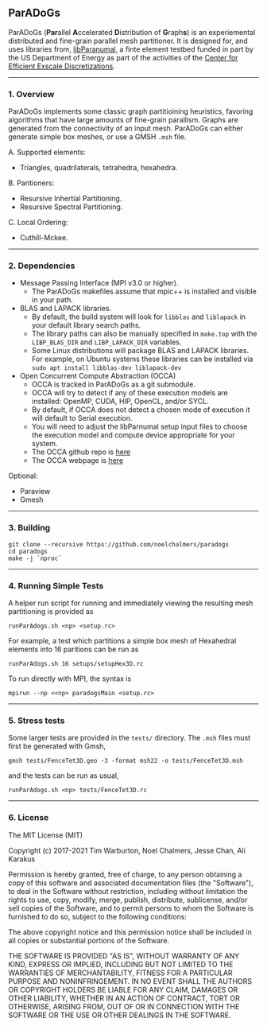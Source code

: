 ## ParADoGs
ParADoGs (**Par**allel **A**ccelerated **D**istribution of **G**raph**s**) is an experiemental distributed and fine-grain parallel mesh partitioner. It is designed for, and uses libraries from, [libParanumal](https://github.com/paranumal/libparanumal/), a finte element testbed funded in part by the US Department of Energy as part of the activities of the [Center for Efficient Exscale Discretizations](http://ceed.exascaleproject.org).

---
### 1. Overview

ParADoGs implements some classic graph partitioining heuristics, favoring algorithms that have large amounts of fine-grain parallism. Graphs are generated from the connectivity of an input mesh. ParADoGs can either generate simple box meshes, or use a GMSH `.msh` file.

A. Supported elements:
  - Triangles, quadrilaterals, tetrahedra, hexahedra.

B. Paritioners:
  - Resursive Inhertial Partitioning.
  - Resursive Spectral Partitioning.

C. Local Ordering:
  - Cuthill-Mckee.

---
### 2. Dependencies
- Message Passing Interface (MPI v3.0 or higher).
  * The ParADoGs makefiles assume that mpic++ is installed and visible in your path.
- BLAS and LAPACK libraries.
  * By default, the build system will look for `libblas` and `liblapack` in your default library search paths.
  * The library paths can also be manually specified in `make.top` with the `LIBP_BLAS_DIR` and `LIBP_LAPACK_DIR` variables.
  * Some Linux distributions will package BLAS and LAPACK libraries. For example, on Ubuntu systems these libraries can be installed via `sudo apt install libblas-dev liblapack-dev`
- Open Concurrent Compute Abstraction (OCCA)
  * OCCA is tracked in ParADoGs as a git submodule.
  * OCCA will try to detect if any of these execution models are installed: OpenMP, CUDA, HIP, OpenCL, and/or SYCL.
  * By default, if OCCA does not detect a chosen mode of execution it will default to Serial execution.
  * You will need to adjust the libParnumal setup input files to choose the execution model and compute device appropriate for your system.
  * The OCCA github repo is [here](https://github.com/libocca/occa)
  * The OCCA webpage is [here](http://libocca.org)

Optional:
- Paraview
- Gmesh

---
### 3. Building
```
git clone --recursive https://github.com/noelchalmers/paradogs
cd paradogs
make -j `nproc` 
```

---
### 4. Running Simple Tests
A helper run script for running and immediately viewing the resulting mesh partitioning is provided as
```
runParAdogs.sh <np> <setup.rc>
```

For example, a test which partitions a simple box mesh of Hexahedral elements into 16 paritions can be run as
```
runParAdogs.sh 16 setups/setupHex3D.rc
```

To run directly with MPI, the syntax is
```
mpirun --np <<np> paradogsMain <setup.rc>
```

---
### 5. Stress tests
Some larger tests are provided in the `tests/` directory. The `.msh` files must first be generated with Gmsh,
```
gmsh tests/FenceTet3D.geo -3 -format msh22 -o tests/FenceTet3D.msh
```
and the tests can be run as usual,
```
runParAdogs.sh <np> tests/FenceTet3D.rc
```

---

### 6. License

The MIT License (MIT)

Copyright (c) 2017-2021 Tim Warburton, Noel Chalmers, Jesse Chan, Ali Karakus

Permission is hereby granted, free of charge, to any person obtaining a copy
of this software and associated documentation files (the "Software"), to deal
in the Software without restriction, including without limitation the rights
to use, copy, modify, merge, publish, distribute, sublicense, and/or sell
copies of the Software, and to permit persons to whom the Software is
furnished to do so, subject to the following conditions:

The above copyright notice and this permission notice shall be included in all
copies or substantial portions of the Software.

THE SOFTWARE IS PROVIDED "AS IS", WITHOUT WARRANTY OF ANY KIND, EXPRESS OR
IMPLIED, INCLUDING BUT NOT LIMITED TO THE WARRANTIES OF MERCHANTABILITY,
FITNESS FOR A PARTICULAR PURPOSE AND NONINFRINGEMENT. IN NO EVENT SHALL THE
AUTHORS OR COPYRIGHT HOLDERS BE LIABLE FOR ANY CLAIM, DAMAGES OR OTHER
LIABILITY, WHETHER IN AN ACTION OF CONTRACT, TORT OR OTHERWISE, ARISING FROM,
OUT OF OR IN CONNECTION WITH THE SOFTWARE OR THE USE OR OTHER DEALINGS IN THE
SOFTWARE.
